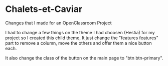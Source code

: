 # Chalets-et-Caviar
Changes that I made for an OpenClassroom Project

I had to change a few things on the theme I had choosen (Hestia) for my project so I created this child theme,
It just change the "features features" part to remove a column, move the others and offer them a nice button each.

It also change the class of the button on the main page to "btn btn-primary".

